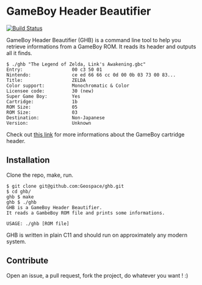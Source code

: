 # GameBoy Header Beautifier

[![Build Status](https://travis-ci.org/Geospace/ghb.svg?branch=master)](https://travis-ci.org/Geospace/ghb)

GameBoy Header Beautifier (GHB) is a command line tool to help you retrieve
informations from a GameBoy ROM. It reads its header and outputs
all it finds.

``` terminal
$ ./ghb "The Legend of Zelda, Link's Awakening.gbc"
Entry:                  00 c3 50 01
Nintendo:               ce ed 66 66 cc 0d 00 0b 03 73 00 83...
Title:                  ZELDA
Color support:          Monochromatic & Color
Licensee code:          30 (new)
Super Game Boy:         Yes
Cartridge:              1b
ROM Size:               05
ROM Size:               03
Destination:            Non-Japanese
Version:                Unknown
```

Check out [this link](http://gbdev.gg8.se/wiki/articles/The_Cartridge_Header)
for more informations about the GameBoy cartridge header.

## Installation

Clone the repo, make, run.

``` terminal
$ git clone git@github.com:Geospace/ghb.git
$ cd ghb/
ghb $ make
ghb $ ./ghb
GHB is a GameBoy Header Beautifier.
It reads a GambeBoy ROM file and prints some informations.

USAGE: ./ghb [ROM file]
```

GHB is written in plain C11 and should run on approximately any modern system.

## Contribute

Open an issue, a pull request, fork the project, do whatever you want ! :)
